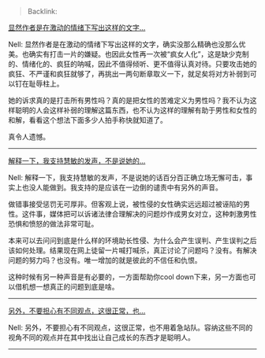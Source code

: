 > Backlink:

[显然作者是在激动的情绪下写出这样的文字…](https://www.zhihu.com/pin/1653343099748438016)

Nell: 显然作者是在激动的情绪下写出这样的文字，确实没那么精确也没那么优美。也确实有打击一片的嫌疑。也因此女性再一次被“疯女人化”，这是缺少克制的、情绪化的、疯狂的呐喊，因此不值得倾听、更不值得认真对待。只要攻击她的疯狂、不严谨和疯狂就够了，再挑出一两句断章取义一下，就足矣将对方补弱到可以钉在耻辱柱上。

她的诉求真的是打击所有男性吗？真的是把女性的苦难定义为男性吗？我不认为这样聪明的人会这样补弱的理解这篇东西，也不认为这样的理解有助于男性和女性的和解，看看这个想法下面多少人拍手称快就知道了。

真令人遗憾。

---

[解释一下，我支持慧敏的发声，不是说她的…](https://www.zhihu.com/pin/1653336932720611328)

Nell: 解释一下，我支持慧敏的发声，不是说她的话百分百正确立场无懈可击，事实上也没人能做到。我支持的是应该在一边倒的谴责中有另外的声音。

做错事接受惩罚无可厚非。但客观上说，被性侵的女性确实远远超过被诬陷的男性。这件事，媒体把可以诉诸法律合理解决的问题炒作成男女对立，这种刺激男性恐惧和愤怒的做法非常可耻。

本来可以去问问到底是什么样的环境助长性侵、为什么会产生误判、产生误判之后该如何处理。结果现在网上徒留一片喊打喊杀，真正讨论了问题吗？没有。有解决问题的努力吗？也没有。唯一增加的就是彼此的不信任和仇恨。

这种时候有另一种声音是有必要的，一方面帮助你cool down下来，另一方面也可以借机想一想真正的问题到底是啥。

---

[另外，不要担心有不同观点，这很正常，也…](https://www.zhihu.com/pin/1653363776203313152)

Nell: 另外，不要担心有不同观点，这很正常，也不用着急站队。容纳这些不同的视角不同的观点并在其中找出让自己成长的东西才是聪明人。

---
